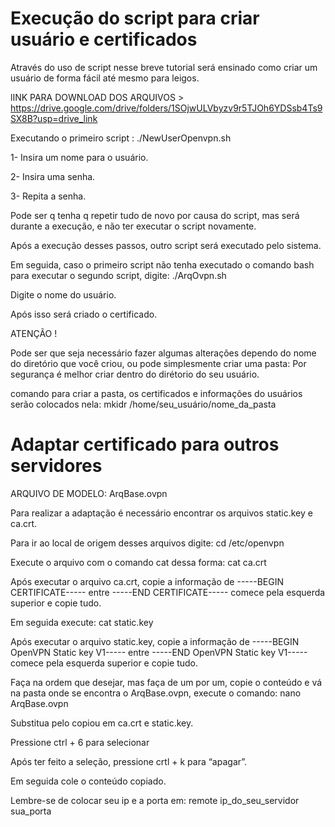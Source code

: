 # Execução do script para criar usuário e certificados

Através do uso de script nesse breve tutorial será ensinado como criar um usuário de forma fácil até mesmo para leigos. 

lINK PARA DOWNLOAD DOS ARQUIVOS > https://drive.google.com/drive/folders/1SOjwULVbyzv9r5TJOh6YDSsb4Ts9SX8B?usp=drive_link

Executando o primeiro script : ./NewUserOpenvpn.sh

1- Insira um nome para o usuário.

2- Insira uma senha.

3- Repita a senha.

Pode ser q tenha q repetir tudo de novo por causa do script, mas será durante a execução, e não ter executar o script novamente.

Após a execução desses passos, outro script será executado pelo sistema.

 Em seguida, caso o primeiro script não tenha executado o comando bash para executar o segundo script, digite: ./ArqOvpn.sh

Digite o nome do usuário.

Após isso será criado o certificado.

ATENÇÃO !

Pode ser que seja necessário fazer algumas alterações dependo do nome do diretório que você criou, ou pode simplesmente criar uma pasta:
Por segurança é melhor criar dentro do dirétorio do seu usuário.

comando para criar a pasta,  os certificados e informações do usuários serão colocados nela: mkidr /home/seu_usuário/nome_da_pasta

# Adaptar certificado para outros servidores 

ARQUIVO DE MODELO: ArqBase.ovpn

Para realizar a adaptação é necessário encontrar os arquivos static.key e ca.crt.

Para ir ao local de origem desses arquivos digite: cd /etc/openvpn

Execute o arquivo com o comando cat dessa forma: cat ca.crt
 
Após executar o arquivo ca.crt, copie a informação de -----BEGIN CERTIFICATE----- entre -----END CERTIFICATE----- comece pela esquerda superior e copie tudo.

Em seguida execute: cat static.key

Após executar o arquivo  static.key, copie a informação de -----BEGIN OpenVPN Static key V1----- entre -----END OpenVPN Static key V1----- comece pela esquerda superior e copie tudo.

Faça na ordem que desejar, mas faça de um por um, copie o conteúdo e vá na pasta onde se encontra o ArqBase.ovpn, execute o comando: nano ArqBase.ovpn

Substitua pelo copiou em ca.crt e static.key.

Pressione ctrl + 6 para selecionar

Após ter feito a seleção, pressione crtl + k para “apagar”.

Em seguida cole o conteúdo copiado.

Lembre-se de colocar seu ip e a porta em: remote ip_do_seu_servidor sua_porta

